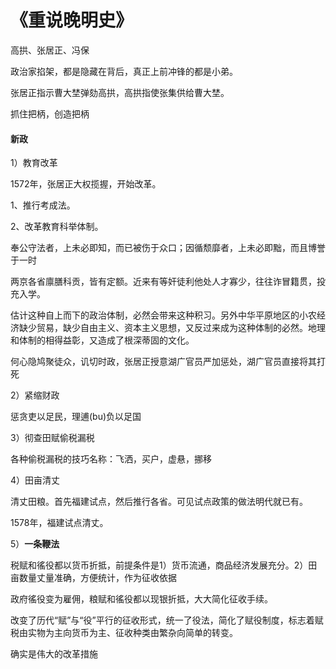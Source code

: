 # 《重说晚明史》

高拱、张居正、冯保

政治家掐架，都是隐藏在背后，真正上前冲锋的都是小弟。

张居正指示曹大埜弹劾高拱，高拱指使张集供给曹大埜。

抓住把柄，创造把柄



#### 新政

1）教育改革

1572年，张居正大权揽握，开始改革。

1、推行考成法。

2、改革教育科举体制。

奉公守法者，上未必即知，而已被伤于众口；因循颓靡者，上未必即黜，而且博誉于一时

两京各省廪膳科贡，皆有定额。近来有等奸徒利他处人才寡少，往往诈冒籍贯，投充入学。



估计这种自上而下的政治体制，必然会带来这种积习。另外中华平原地区的小农经济缺少贸易，缺少自由主义、资本主义思想，又反过来成为这种体制的必然。地理和体制的相得益彰，又造成了根深蒂固的文化。



何心隐鸠聚徒众，讥切时政，张居正授意湖广官员严加惩处，湖广官员直接将其打死



2）紧缩财政

惩贪吏以足民，理逋(bu)负以足国

3）彻查田赋偷税漏税

各种偷税漏税的技巧名称：飞洒，买户，虚悬，挪移

4）田亩清丈

清丈田粮。首先福建试点，然后推行各省。可见试点政策的做法明代就已有。

1578年，福建试点清丈。

5）**一条鞭法**

税赋和徭役都以货币折抵，前提条件是1）货币流通，商品经济发展充分。2）田亩数量丈量准确，方便统计，作为征收依据

政府徭役变为雇佣，粮赋和徭役都以现银折抵，大大简化征收手续。

改变了历代“赋”与“役”平行的征收形式，统一了役法，简化了赋役制度，标志着赋税由实物为主向货币为主、征收种类由繁杂向简单的转变。

确实是伟大的改革措施



